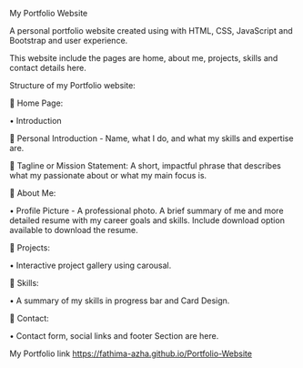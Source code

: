 My Portfolio Website

A personal portfolio website created using with HTML, CSS, JavaScript and Bootstrap and user experience.

This website include the pages are home, about me, projects, skills and contact details here.

Structure of my Portfolio website:

	Home Page:

•	Introduction 

	Personal Introduction - Name, what I do, and what my skills and expertise are.

	Tagline or Mission Statement: A short, impactful phrase that describes what my passionate about or what my main focus is.

	About Me:

•	Profile Picture - A professional photo. A brief summary of me and more detailed resume with my career goals and skills.
                    Include download option available to download the resume.
                    
	Projects:

•	Interactive project gallery using carousal.

	Skills:

•	A summary of my skills in progress bar and Card Design.

	Contact:

•	Contact form, social links and footer Section are here.

My Portfolio link https://fathima-azha.github.io/Portfolio-Website

